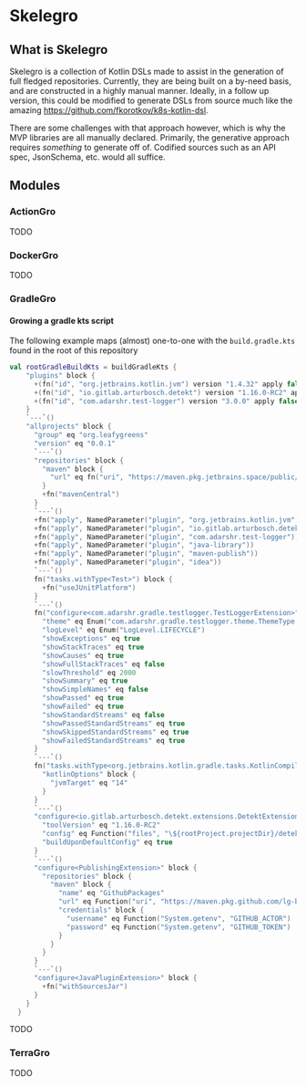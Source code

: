 # Skelegro 

## What is Skelegro 

Skelegro is a collection of Kotlin DSLs made to assist in the generation of full fledged repositories.  Currently,
they are being built on a by-need basis, and are constructed in a highly manual manner.  Ideally, in a follow up version,
this could be modified to generate DSLs from source much like the amazing https://github.com/fkorotkov/k8s-kotlin-dsl.

There are some challenges with that approach however, which is why the MVP libraries are all manually declared.  Primarily, 
the generative approach requires _something_ to generate off of.  Codified sources such as an API spec, JsonSchema, etc. 
would all suffice.  

## Modules

### ActionGro

TODO

### DockerGro

TODO

### GradleGro

#### Growing a gradle kts script

The following example maps (almost) one-to-one with the `build.gradle.kts` found in the root of this repository

```kotlin
val rootGradleBuildKts = buildGradleKts {
    "plugins" block {
      +(fn("id", "org.jetbrains.kotlin.jvm") version "1.4.32" apply false)
      +(fn("id", "io.gitlab.arturbosch.detekt") version "1.16.0-RC2" apply false)
      +(fn("id", "com.adarshr.test-logger") version "3.0.0" apply false)
    }
    `---`()
    "allprojects" block {
      "group" eq "org.leafygreens"
      "version" eq "0.0.1"
      `---`()
      "repositories" block {
        "maven" block {
          "url" eq fn("uri", "https://maven.pkg.jetbrains.space/public/p/kotlinx-html/maven")
        }
        +fn("mavenCentral")
      }
      `---`()
      +fn("apply", NamedParameter("plugin", "org.jetbrains.kotlin.jvm"))
      +fn("apply", NamedParameter("plugin", "io.gitlab.arturbosch.detekt"))
      +fn("apply", NamedParameter("plugin", "com.adarshr.test-logger"))
      +fn("apply", NamedParameter("plugin", "java-library"))
      +fn("apply", NamedParameter("plugin", "maven-publish"))
      +fn("apply", NamedParameter("plugin", "idea"))
      `---`()
      fn("tasks.withType<Test>") block {
        +fn("useJUnitPlatform")
      }
      `---`()
      fn("configure<com.adarshr.gradle.testlogger.TestLoggerExtension>") block {
        "theme" eq Enum("com.adarshr.gradle.testlogger.theme.ThemeType.MOCHA")
        "logLevel" eq Enum("LogLevel.LIFECYCLE")
        "showExceptions" eq true
        "showStackTraces" eq true
        "showCauses" eq true
        "showFullStackTraces" eq false
        "slowThreshold" eq 2000
        "showSummary" eq true
        "showSimpleNames" eq false
        "showPassed" eq true
        "showFailed" eq true
        "showStandardStreams" eq false
        "showPassedStandardStreams" eq true
        "showSkippedStandardStreams" eq true
        "showFailedStandardStreams" eq true
      }
      `---`()
      fn("tasks.withType<org.jetbrains.kotlin.gradle.tasks.KotlinCompile>").plus(".configureEach") block {
        "kotlinOptions" block {
          "jvmTarget" eq "14"
        }
      }
      `---`()
      "configure<io.gitlab.arturbosch.detekt.extensions.DetektExtensions>" block {
        "toolVersion" eq "1.16.0-RC2"
        "config" eq Function("files", "\${rootProject.projectDir}/detekt.yml")
        "buildUponDefaultConfig" eq true
      }
      `---`()
      "configure<PublishingExtension>" block {
        "repositories" block {
          "maven" block {
            "name" eq "GithubPackages"
            "url" eq Function("uri", "https://maven.pkg.github.com/lg-backbone/skelegro")
            "credentials" block {
              "username" eq Function("System.getenv", "GITHUB_ACTOR")
              "password" eq Function("System.getenv", "GITHUB_TOKEN")
            }
          }
        }
      }
      `---`()
      "configure<JavaPluginExtension>" block {
        +fn("withSourcesJar")
      }
    }
  }
```

TODO

### TerraGro

TODO
